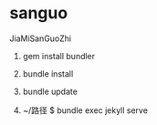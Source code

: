 # sanguo
JiaMiSanGuoZhi

1. gem install bundler
2. bundle install
3. bundle update

4. ~/路径 $ bundle exec jekyll serve


